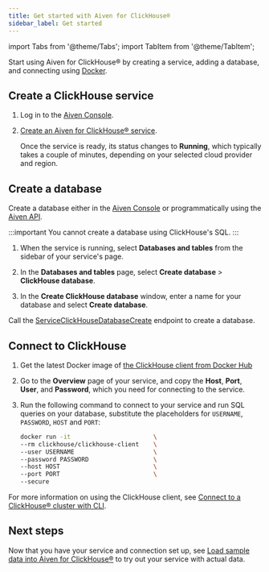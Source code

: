 ```yaml
---
title: Get started with Aiven for ClickHouse®
sidebar_label: Get started
---
```


import Tabs from '@theme/Tabs';
import TabItem from '@theme/TabItem';

Start using Aiven for ClickHouse® by creating a service, adding a database, and connecting using [Docker](https://www.docker.com/).

## Create a ClickHouse service

1.  Log in to the [Aiven Console](https://console.aiven.io/).

1.  [Create an Aiven for ClickHouse® service](/docs/platform/howto/create_new_service).

    Once the service is ready, its status changes to **Running**, which typically takes a
    couple of minutes, depending on your selected cloud provider and region.

## Create a database

Create a database either in the [Aiven Console](https://console.aiven.io/) or
programmatically using the [Aiven API](/docs/tools/api).

:::important
You cannot create a database using ClickHouse's SQL.
:::

<Tabs>
<TabItem value="1" label="Aiven Console" groupId="group1" default>

1.  When the service is running, select **Databases and tables** from
    the sidebar of your service's page.

1.  In the **Databases and tables** page, select **Create database** >
    **ClickHouse database**.

1.  In the **Create ClickHouse database** window, enter a name for your
    database and select **Create database**.

</TabItem>
<TabItem value="2" label="Aiven API">

Call the
[ServiceClickHouseDatabaseCreate](https://api.aiven.io/doc/#tag/Service:_ClickHouse/operation/ServiceClickHouseDatabaseCreate)
endpoint to create a database.

</TabItem>
</Tabs>

## Connect to ClickHouse

1.  Get the latest Docker image of [the ClickHouse client from Docker
    Hub](https://hub.docker.com/r/clickhouse/clickhouse-client)

1.  Go to the **Overview** page of your service, and copy the **Host**,
    **Port**, **User**, and **Password**, which you need for connecting
    to the service.

1.  Run the following command to connect to your service and run SQL
    queries on your database, substitute the placeholders for
    `USERNAME`, `PASSWORD`, `HOST` and `PORT`:

    ```bash
    docker run -it                       \
    --rm clickhouse/clickhouse-client    \
    --user USERNAME                      \
    --password PASSWORD                  \
    --host HOST                          \
    --port PORT                          \
    --secure
    ```

For more information on using the ClickHouse client, see
[Connect to a ClickHouse® cluster with CLI](/docs/products/clickhouse/howto/connect-with-clickhouse-cli).

## Next steps

Now that you have your service and connection set up, see
[Load sample data into Aiven for ClickHouse®](/docs/products/clickhouse/howto/load-dataset)
to try out your service with actual data.
